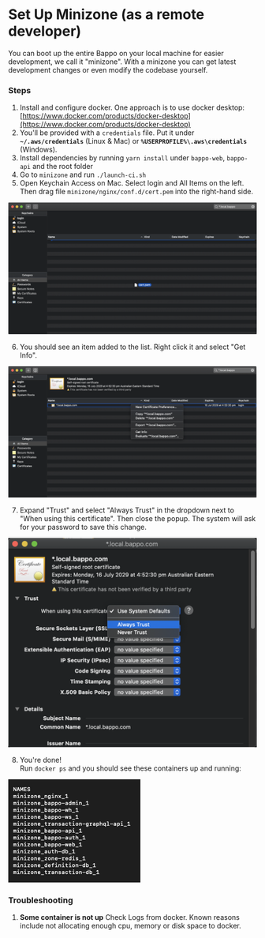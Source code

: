 # Set Up Minizone \(as a remote developer\)

You can boot up the entire Bappo on your local machine for easier development, we call it "minizone". With a minizone you can get latest development changes or even modify the codebase yourself.

### Steps

1. Install and configure docker. One approach is to use docker desktop: [https://www.docker.com/products/docker-desktop](https://www.docker.com/products/docker-desktop)
2. You'll be provided with a `credentials` file. Put it under **`~/.aws/credentials`** \(Linux & Mac\) or **`%USERPROFILE%\.aws\credentials`** \(Windows\).
3. Install dependencies by running `yarn install` under `bappo-web`, `bappo-api` and the root folder
4. Go to `minizone` and run `./launch-ci.sh`
5. Open Keychain Access on Mac. Select login and All Items on the left. Then drag file `minizone/nginx/conf.d/cert.pem` into the right-hand side.

![Keychain Access 1](../.gitbook/assets/image%20%2822%29.png)

   6. You should see an item added to the list. Right click it and select "Get Info".

![Keychain Access 2](../.gitbook/assets/image%20%2823%29.png)

   7. Expand "Trust" and select "Always Trust" in the dropdown next to "When using this certificate". Then close the popup. The system will ask for your password to save this change.

![Keychain Access 3](../.gitbook/assets/image%20%2821%29.png)

   8. You're done!  
Run `docker ps` and you should see these containers up and running:  


![List of container names](../.gitbook/assets/image%20%2825%29.png)

### Troubleshooting

1. **Some container is not up** Check Logs from docker. Known reasons include not allocating enough cpu, memory or disk space to docker. 



